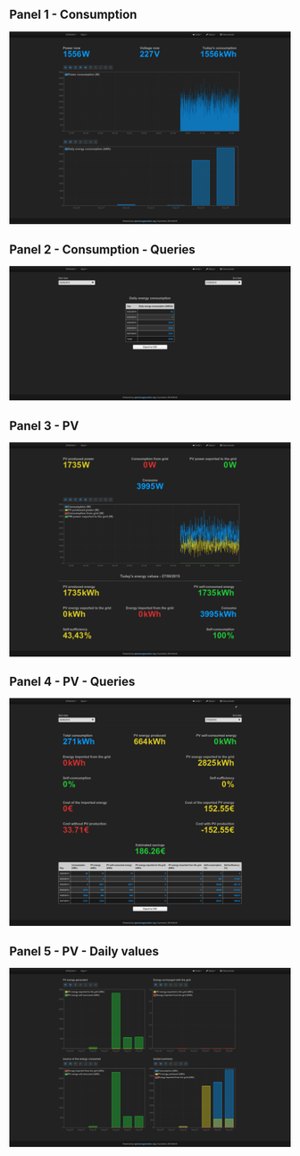 Panel 1 - Consumption
---------------------
![](P1.png)

Panel 2 - Consumption - Queries
-------------------------------
![](P2.png)

Panel 3 - PV
------------
![](P3.png)

Panel 4 - PV - Queries
----------------------
![](P4.png)

Panel 5 - PV - Daily values
---------------------------
![](P5.png)

